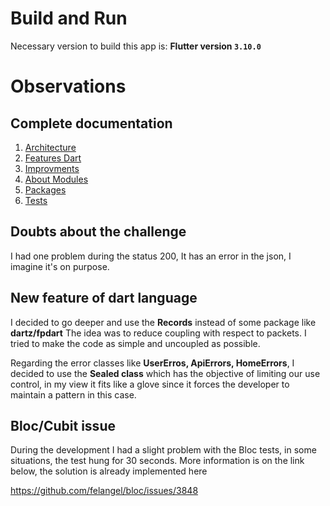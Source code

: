 # Build and Run

Necessary version to build this app is: **Flutter version `3.10.0`**

# Observations

## Complete documentation

1. [Architecture](./challenge/docs/en/architecture/architecture.md)
1. [Features Dart](./challenge/docs/en/features_dart/features_dart.md)
1. [Improvments](./challenge/docs/en/improvments/improvments.md)
1. [About Modules](./challenge/docs/en/modules/modules.md)
1. [Packages](./challenge/docs/en/packages/packages.md)
1. [Tests](./challenge/docs/en/tests/tests.md)

## Doubts about the challenge

I had one problem during the status 200, It has an error in the json, I imagine it's on purpose.

## New feature of dart language

I decided to go deeper and use the **Records** instead of some package like **dartz/fpdart** The idea was to reduce coupling with respect to packets. I tried to make the code as simple and uncoupled as possible.

Regarding the error classes like **UserErros, ApiErrors, HomeErrors**, I decided to use the **Sealed class** which has the objective of limiting our use control, in my view it fits like a glove since it forces the developer to maintain a pattern in this case.

## Bloc/Cubit issue

During the development I had a slight problem with the Bloc tests, in some situations, the test hung for 30 seconds. More information is on the link below, the solution is already implemented here

https://github.com/felangel/bloc/issues/3848

